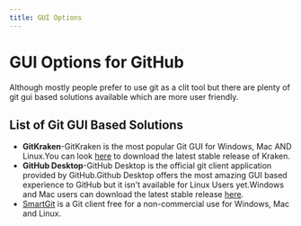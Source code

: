 ```yaml
---
title: GUI Options
---
```

# GUI Options for GitHub

Although mostly people prefer to use git as a clit tool but there are plenty of git gui based solutions available which are more user friendly.

## List of Git GUI Based Solutions

* **GitKraken**-GitKraken is the most popular Git GUI for Windows, Mac AND Linux.You can look [here](https://www.gitkraken.com/) to download the latest stable release of Kraken.
* **GitHub Desktop**-GitHub Desktop is the official git client application provided by GitHub.Github Desktop offers the most amazing GUI based experience to GitHub but it isn't available for Linux Users yet.Windows and Mac users can download the latest stable release [here](https://desktop.github.com/).
* [SmartGit](https://www.syntevo.com/smartgit/) is a Git client free for a non-commercial use for Windows, Mac and Linux.
